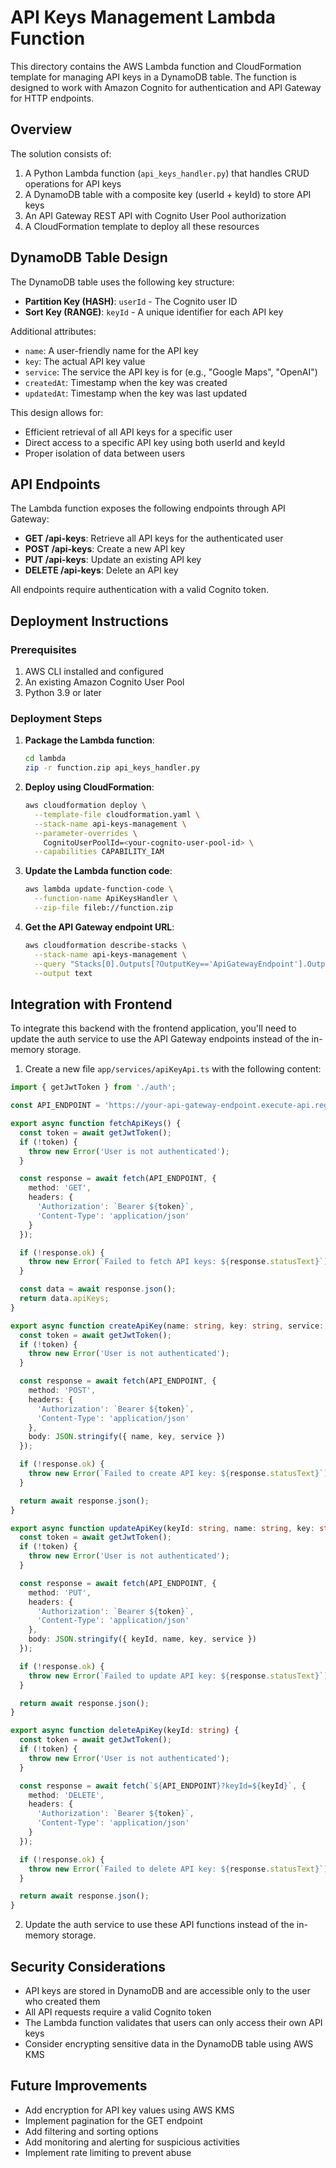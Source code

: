 # API Keys Management Lambda Function

This directory contains the AWS Lambda function and CloudFormation template for managing API keys in a DynamoDB table. The function is designed to work with Amazon Cognito for authentication and API Gateway for HTTP endpoints.

## Overview

The solution consists of:

1. A Python Lambda function (`api_keys_handler.py`) that handles CRUD operations for API keys
2. A DynamoDB table with a composite key (userId + keyId) to store API keys
3. An API Gateway REST API with Cognito User Pool authorization
4. A CloudFormation template to deploy all these resources

## DynamoDB Table Design

The DynamoDB table uses the following key structure:

- **Partition Key (HASH)**: `userId` - The Cognito user ID
- **Sort Key (RANGE)**: `keyId` - A unique identifier for each API key

Additional attributes:
- `name`: A user-friendly name for the API key
- `key`: The actual API key value
- `service`: The service the API key is for (e.g., "Google Maps", "OpenAI")
- `createdAt`: Timestamp when the key was created
- `updatedAt`: Timestamp when the key was last updated

This design allows for:
- Efficient retrieval of all API keys for a specific user
- Direct access to a specific API key using both userId and keyId
- Proper isolation of data between users

## API Endpoints

The Lambda function exposes the following endpoints through API Gateway:

- **GET /api-keys**: Retrieve all API keys for the authenticated user
- **POST /api-keys**: Create a new API key
- **PUT /api-keys**: Update an existing API key
- **DELETE /api-keys**: Delete an API key

All endpoints require authentication with a valid Cognito token.

## Deployment Instructions

### Prerequisites

1. AWS CLI installed and configured
2. An existing Amazon Cognito User Pool
3. Python 3.9 or later

### Deployment Steps

1. **Package the Lambda function**:

   ```bash
   cd lambda
   zip -r function.zip api_keys_handler.py
   ```

2. **Deploy using CloudFormation**:

   ```bash
   aws cloudformation deploy \
     --template-file cloudformation.yaml \
     --stack-name api-keys-management \
     --parameter-overrides \
       CognitoUserPoolId=<your-cognito-user-pool-id> \
     --capabilities CAPABILITY_IAM
   ```

3. **Update the Lambda function code**:

   ```bash
   aws lambda update-function-code \
     --function-name ApiKeysHandler \
     --zip-file fileb://function.zip
   ```

4. **Get the API Gateway endpoint URL**:

   ```bash
   aws cloudformation describe-stacks \
     --stack-name api-keys-management \
     --query "Stacks[0].Outputs[?OutputKey=='ApiGatewayEndpoint'].OutputValue" \
     --output text
   ```

## Integration with Frontend

To integrate this backend with the frontend application, you'll need to update the auth service to use the API Gateway endpoints instead of the in-memory storage.

1. Create a new file `app/services/apiKeyApi.ts` with the following content:

```typescript
import { getJwtToken } from './auth';

const API_ENDPOINT = 'https://your-api-gateway-endpoint.execute-api.region.amazonaws.com/prod/api-keys';

export async function fetchApiKeys() {
  const token = await getJwtToken();
  if (!token) {
    throw new Error('User is not authenticated');
  }

  const response = await fetch(API_ENDPOINT, {
    method: 'GET',
    headers: {
      'Authorization': `Bearer ${token}`,
      'Content-Type': 'application/json'
    }
  });

  if (!response.ok) {
    throw new Error(`Failed to fetch API keys: ${response.statusText}`);
  }

  const data = await response.json();
  return data.apiKeys;
}

export async function createApiKey(name: string, key: string, service: string) {
  const token = await getJwtToken();
  if (!token) {
    throw new Error('User is not authenticated');
  }

  const response = await fetch(API_ENDPOINT, {
    method: 'POST',
    headers: {
      'Authorization': `Bearer ${token}`,
      'Content-Type': 'application/json'
    },
    body: JSON.stringify({ name, key, service })
  });

  if (!response.ok) {
    throw new Error(`Failed to create API key: ${response.statusText}`);
  }

  return await response.json();
}

export async function updateApiKey(keyId: string, name: string, key: string, service: string) {
  const token = await getJwtToken();
  if (!token) {
    throw new Error('User is not authenticated');
  }

  const response = await fetch(API_ENDPOINT, {
    method: 'PUT',
    headers: {
      'Authorization': `Bearer ${token}`,
      'Content-Type': 'application/json'
    },
    body: JSON.stringify({ keyId, name, key, service })
  });

  if (!response.ok) {
    throw new Error(`Failed to update API key: ${response.statusText}`);
  }

  return await response.json();
}

export async function deleteApiKey(keyId: string) {
  const token = await getJwtToken();
  if (!token) {
    throw new Error('User is not authenticated');
  }

  const response = await fetch(`${API_ENDPOINT}?keyId=${keyId}`, {
    method: 'DELETE',
    headers: {
      'Authorization': `Bearer ${token}`,
      'Content-Type': 'application/json'
    }
  });

  if (!response.ok) {
    throw new Error(`Failed to delete API key: ${response.statusText}`);
  }

  return await response.json();
}
```

2. Update the auth service to use these API functions instead of the in-memory storage.

## Security Considerations

- API keys are stored in DynamoDB and are accessible only to the user who created them
- All API requests require a valid Cognito token
- The Lambda function validates that users can only access their own API keys
- Consider encrypting sensitive data in the DynamoDB table using AWS KMS

## Future Improvements

- Add encryption for API key values using AWS KMS
- Implement pagination for the GET endpoint
- Add filtering and sorting options
- Add monitoring and alerting for suspicious activities
- Implement rate limiting to prevent abuse
